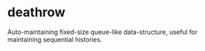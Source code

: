 deathrow
========

 Auto-maintaining fixed-size queue-like data-structure, useful for maintaining sequential histories.
